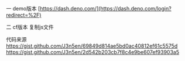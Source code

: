 一 demo版本
[https://dash.deno.com/](https://dash.deno.com/login?redirect=%2F)

二 cf版本
复制js文件

代码来源
https://gist.github.com/J3n5en/69849d814ae5bd0ac40812ef61c5575d
https://gist.github.com/J3n5en/2d542b203cb7f8c4e9be607ef93903a5
